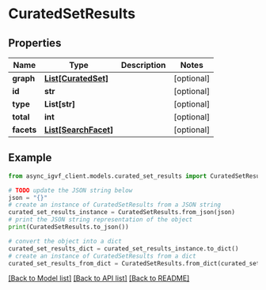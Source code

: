 # CuratedSetResults


## Properties

Name | Type | Description | Notes
------------ | ------------- | ------------- | -------------
**graph** | [**List[CuratedSet]**](CuratedSet.md) |  | [optional] 
**id** | **str** |  | [optional] 
**type** | **List[str]** |  | [optional] 
**total** | **int** |  | [optional] 
**facets** | [**List[SearchFacet]**](SearchFacet.md) |  | [optional] 

## Example

```python
from async_igvf_client.models.curated_set_results import CuratedSetResults

# TODO update the JSON string below
json = "{}"
# create an instance of CuratedSetResults from a JSON string
curated_set_results_instance = CuratedSetResults.from_json(json)
# print the JSON string representation of the object
print(CuratedSetResults.to_json())

# convert the object into a dict
curated_set_results_dict = curated_set_results_instance.to_dict()
# create an instance of CuratedSetResults from a dict
curated_set_results_from_dict = CuratedSetResults.from_dict(curated_set_results_dict)
```
[[Back to Model list]](../README.md#documentation-for-models) [[Back to API list]](../README.md#documentation-for-api-endpoints) [[Back to README]](../README.md)


